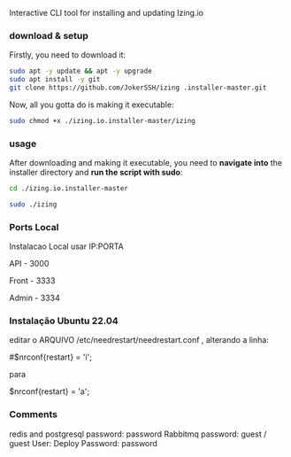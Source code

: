 Interactive CLI tool for installing and updating Izing.io

### download & setup

Firstly, you need to download it:


```bash
sudo apt -y update && apt -y upgrade
sudo apt install -y git
git clone https://github.com/JokerSSH/izing .installer-master.git
```

Now, all you gotta do is making it executable:

```bash
sudo chmod +x ./izing.io.installer-master/izing
```

### usage

After downloading and making it executable, you need to **navigate into** the installer directory and **run the script with sudo**:

```bash
cd ./izing.io.installer-master
```

```bash
sudo ./izing
```

### Ports Local
Instalacao Local usar IP:PORTA

API - 3000

Front - 3333

Admin - 3334


### Instalação Ubuntu 22.04 

editar o ARQUIVO  /etc/needrestart/needrestart.conf , alterando a linha:

#$nrconf{restart} = 'i';

para

$nrconf{restart} = 'a';



### Comments

redis and postgresql password: password
Rabbitmq password: guest / guest
User: Deploy Password: password

